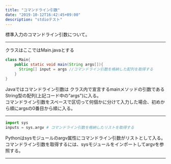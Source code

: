 ```yaml
---
title: "コマンドライン引数"
date: "2019-10-12T16:42:45+09:00"
description: "stdioテスト"
---
```



標準入力のコマンドライン引数について。

------

クラスはここではMain.javaとする

```java
class Main{
    public static void main(String args[]){
      String[] input = args //コマンドライン引数を格納した配列を取得する
    }
}
```

Javaではコマンドライン引数は
クラス内で宣言するmainメソッドの引数であるString型の配列(上記コード中の"args")に入る。<br>
コマンドライン引数をスペースで区切って何個かに分けて入力した場合、初めから順にargsの0番目から順に入る。

------

```python
import sys
inputs = sys.argv # コマンドライン引数を格納したリストを取得する
```

Pythonはsysモジュールのargv属性にコマンドライン引数がリストとして入る。<br>
コマンドライン引数を取得するには、sysモジュールをインポートしてargvを参照する。

------
